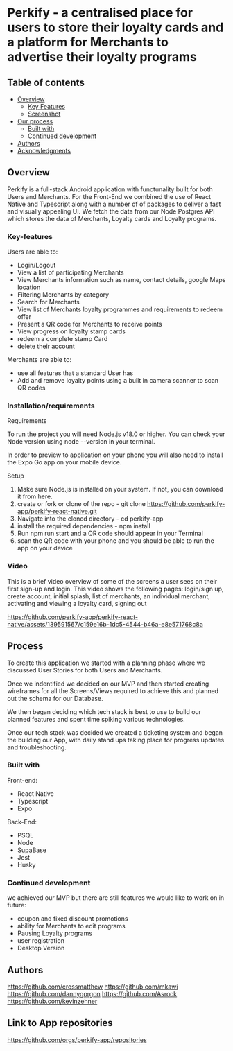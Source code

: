# Perkify - a centralised place for users to store their loyalty cards and a platform for Merchants to advertise their loyalty programs

## Table of contents

- [Overview](#overview)
  - [Key Features](#Key-features)
  - [Screenshot](#screenshot)
- [Our process](#process)
  - [Built with](#built-with)
  - [Continued development](#continued-development)
- [Authors](#author)
- [Acknowledgments](#acknowledgments)

## Overview

Perkify is a full-stack Android application with functunality built for both Users and Merchants. For the Front-End we combined the use of React Native and Typescript along with a number of of packages to deliver a fast and visually appealing UI. We fetch the data from our Node Postgres API which stores the data of Merchants, Loyalty cards and Loyalty programs.

### Key-features

Users are able to:

- Login/Logout
- View a list of participating Merchants
- View Merchants information such as name, contact details, google Maps location
- Filtering Merchants by category
- Search for Merchants
- View list of Merchants loyalty programmes and requirements to redeem offer
- Present a QR code for Merchants to receive points
- View progress on loyalty stamp cards
- redeem a complete stamp Card
- delete their account

Merchants are able to:

- use all features that a standard User has
- Add and remove loyalty points using a built in camera scanner to scan QR codes

### Installation/requirements

Requirements

To run the project you will need Node.js v18.0 or higher. You can check your Node version using node --version in your terminal.

In order to preview to application on your phone you will also need to install the Expo Go app on your mobile device.

Setup

1. Make sure Node.js is installed on your system. If not, you can download it from here.
2. create or fork or clone of the repo - git clone https://github.com/perkify-app/perkify-react-native.git
3. Navigate into the cloned directory - cd perkify-app
4. install the required dependencies - npm install
5. Run npm run start and a QR code should appear in your Terminal
6. scan the QR code with your phone and you should be able to run the app on your device

### Video

This is a brief video overview of some of the screens a user sees on their first sign-up and login.
This video shows the following pages: login/sign up, create account, initial splash, list of merchants, an individual merchant, activating and viewing a loyalty card, signing out

https://github.com/perkify-app/perkify-react-native/assets/139591567/c159e16b-1dc5-4544-b46a-e8e571768c8a


## Process

To create this application we started with a planning phase where we discussed User Stories for both Users and Merchants.

Once we indentified we decided on our MVP and then started creating wireframes for all the Screens/Views required to achieve this and planned out the schema for our Database.

We then began deciding which tech stack is best to use to build our planned features and spent time spiking various technologies.

Once our tech stack was decided we created a ticketing system and began the building our App, with daily stand ups taking place for progress updates and troubleshooting.

### Built with

Front-end:

- React Native
- Typescript
- Expo

Back-End:

- PSQL
- Node
- SupaBase
- Jest
- Husky

### Continued development

we achieved our MVP but there are still features we would like to work on in future:

- coupon and fixed discount promotions
- ability for Merchants to edit programs
- Pausing Loyalty programs
- user registration
- Desktop Version

## Authors

https://github.com/crossmatthew
https://github.com/mkawi
https://github.com/dannygorgon
https://github.com/Asrock
https://github.com/kevinzehner

## Link to App repositories

https://github.com/orgs/perkify-app/repositories
